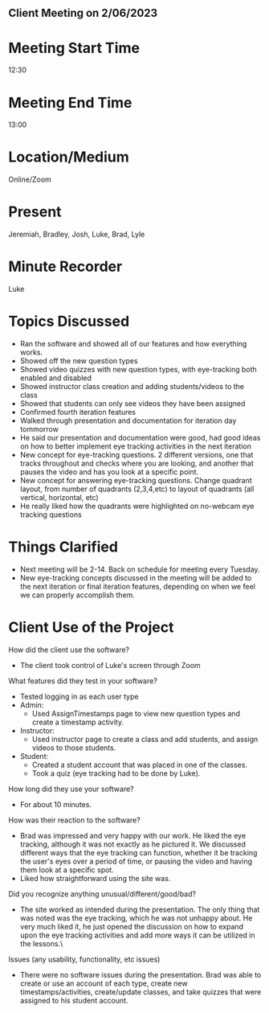 ## Client Meeting on 2/06/2023

# Meeting Start Time
12:30

# Meeting End Time
13:00

# Location/Medium
Online/Zoom

# Present
Jeremiah, Bradley, Josh, Luke, Brad, Lyle

# Minute Recorder
Luke

# Topics Discussed
- Ran the software and showed all of our features and how everything works. 
- Showed off the new question types
- Showed video quizzes with new question types, with eye-tracking both enabled and disabled
- Showed instructor class creation and adding students/videos to the class
- Showed that students can only see videos they have been assigned
- Confirmed fourth iteration features
- Walked through presentation and documentation for iteration day tommorrow
- He said our presentation and documentation were good, had good ideas on how to better implement eye tracking activities in the next iteration
- New concept for eye-tracking questions. 2 different versions, one that tracks throughout and checks where you are looking, and another that pauses the video and has you look at a specific point.
- New concept for answering eye-tracking questions. Change quadrant layout, from number of quadrants (2,3,4,etc) to layout of quadrants (all vertical, horizontal, etc)
- He really liked how the quadrants were highlighted on no-webcam eye tracking questions

# Things Clarified
- Next meeting will be 2-14. Back on schedule for meeting every Tuesday.
- New eye-tracking concepts discussed in the meeting will be added to the next iteration or final iteration features, depending on when we feel we can properly accomplish them.

# Client Use of the Project
How did the client use the software?
- The client took control of Luke's screen through Zoom

What features did they test in your software?
- Tested logging in as each user type
- Admin: 
    - Used AssignTimestamps page to view new question types and create a timestamp activity.
- Instructor: 
    - Used instructor page to create a class and add students, and assign videos to those students.
- Student: 
    - Created a student account that was placed in one of the classes.
    - Took a quiz (eye tracking had to be done by Luke).

How long did they use your software?
- For about 10 minutes.

How was their reaction to the software?
- Brad was impressed and very happy with our work. He liked the eye tracking, although it was not exactly as he pictured it. We discussed different ways that the eye tracking can function, whether it be tracking the user's eyes over a period of time, or pausing the video and having them look at a specific spot.
- Liked how straightforward using the site was.

Did you recognize anything unusual/different/good/bad?
- The site worked as intended during the presentation. The only thing that was noted was the eye tracking, which he was not unhappy about. He very much liked it, he just opened the discussion on how to expand upon the eye tracking activities and add more ways it can be utilized in the lessons.\

Issues (any usability, functionality, etc issues)
- There were no software issues during the presentation. Brad was able to create or use an account of each type, create new timestamps/activities, create/update classes, and take quizzes that were assigned to his student account.